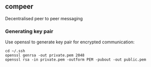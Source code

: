 ## compeer

Decentralised peer to peer messaging

### Generating key pair
Use openssl to generate key pair for encrypted communication:

 ```
 cd ~/.ssh
 openssl genrsa -out private.pem 2048
 openssl rsa -in private.pem -outform PEM -pubout -out public.pem
 ```
